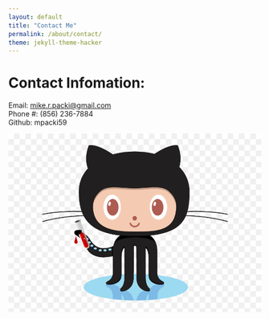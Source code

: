 ```yaml
---
layout: default
title: "Contact Me"
permalink: /about/contact/
theme: jekyll-theme-hacker
---
```


# Contact Infomation:
Email: mike.r.packi@gmail.com  
Phone #: (856) 236-7884   
Github: mpacki59

![Alt text](/octocat.jpeg)
